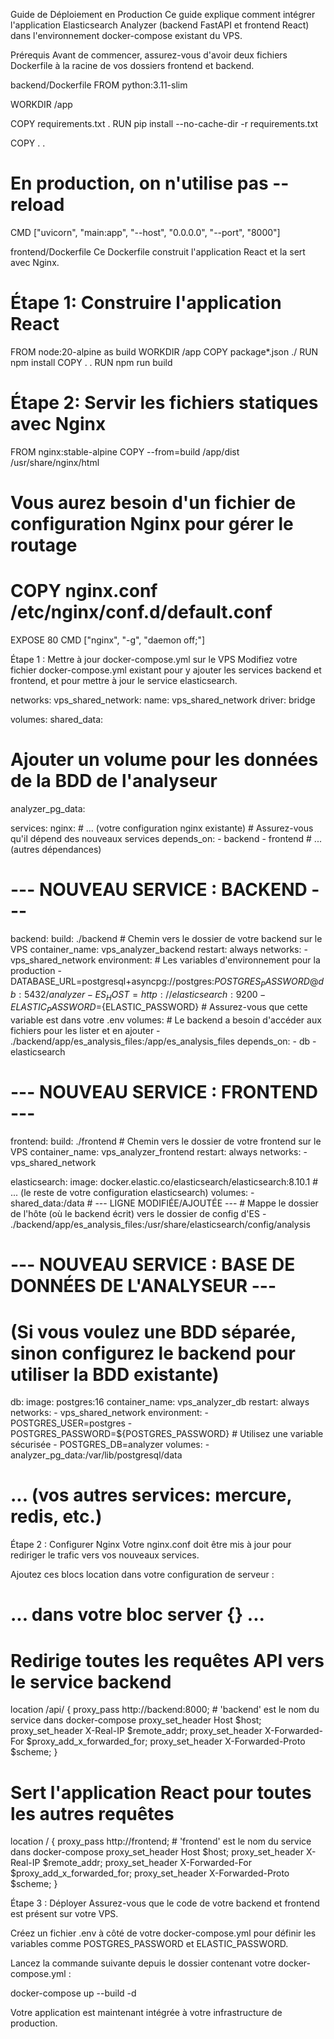 Guide de Déploiement en Production
Ce guide explique comment intégrer l'application Elasticsearch Analyzer (backend FastAPI et frontend React) dans l'environnement docker-compose existant du VPS.

Prérequis
Avant de commencer, assurez-vous d'avoir deux fichiers Dockerfile à la racine de vos dossiers frontend et backend.

backend/Dockerfile
FROM python:3.11-slim

WORKDIR /app

COPY requirements.txt .
RUN pip install --no-cache-dir -r requirements.txt

COPY . .

# En production, on n'utilise pas --reload
CMD ["uvicorn", "main:app", "--host", "0.0.0.0", "--port", "8000"]

frontend/Dockerfile
Ce Dockerfile construit l'application React et la sert avec Nginx.

# Étape 1: Construire l'application React
FROM node:20-alpine as build
WORKDIR /app
COPY package*.json ./
RUN npm install
COPY . .
RUN npm run build

# Étape 2: Servir les fichiers statiques avec Nginx
FROM nginx:stable-alpine
COPY --from=build /app/dist /usr/share/nginx/html
# Vous aurez besoin d'un fichier de configuration Nginx pour gérer le routage
# COPY nginx.conf /etc/nginx/conf.d/default.conf 
EXPOSE 80
CMD ["nginx", "-g", "daemon off;"]

Étape 1 : Mettre à jour docker-compose.yml sur le VPS
Modifiez votre fichier docker-compose.yml existant pour y ajouter les services backend et frontend, et pour mettre à jour le service elasticsearch.

networks:
  vps_shared_network:
    name: vps_shared_network
    driver: bridge

volumes:
  shared_data:
  # Ajouter un volume pour les données de la BDD de l'analyseur
  analyzer_pg_data:

services:
  nginx:
    # ... (votre configuration nginx existante)
    # Assurez-vous qu'il dépend des nouveaux services
    depends_on:
      - backend
      - frontend
      # ... (autres dépendances)

  # --- NOUVEAU SERVICE : BACKEND ---
  backend:
    build: ./backend # Chemin vers le dossier de votre backend sur le VPS
    container_name: vps_analyzer_backend
    restart: always
    networks:
      - vps_shared_network
    environment:
      # Les variables d'environnement pour la production
      - DATABASE_URL=postgresql+asyncpg://postgres:${POSTGRES_PASSWORD}@db:5432/analyzer
      - ES_HOST=http://elasticsearch:9200
      - ELASTIC_PASSWORD=${ELASTIC_PASSWORD} # Assurez-vous que cette variable est dans votre .env
    volumes:
      # Le backend a besoin d'accéder aux fichiers pour les lister et en ajouter
      - ./backend/app/es_analysis_files:/app/es_analysis_files
    depends_on:
      - db
      - elasticsearch

  # --- NOUVEAU SERVICE : FRONTEND ---
  frontend:
    build: ./frontend # Chemin vers le dossier de votre frontend sur le VPS
    container_name: vps_analyzer_frontend
    restart: always
    networks:
      - vps_shared_network

  elasticsearch:
    image: docker.elastic.co/elasticsearch/elasticsearch:8.10.1
    # ... (le reste de votre configuration elasticsearch)
    volumes:
      - shared_data:/data
      # --- LIGNE MODIFIÉE/AJOUTÉE ---
      # Mappe le dossier de l'hôte (où le backend écrit) vers le dossier de config d'ES
      - ./backend/app/es_analysis_files:/usr/share/elasticsearch/config/analysis

  # --- NOUVEAU SERVICE : BASE DE DONNÉES DE L'ANALYSEUR ---
  # (Si vous voulez une BDD séparée, sinon configurez le backend pour utiliser la BDD existante)
  db:
    image: postgres:16
    container_name: vps_analyzer_db
    restart: always
    networks:
      - vps_shared_network
    environment:
      - POSTGRES_USER=postgres
      - POSTGRES_PASSWORD=${POSTGRES_PASSWORD} # Utilisez une variable sécurisée
      - POSTGRES_DB=analyzer
    volumes:
      - analyzer_pg_data:/var/lib/postgresql/data

  # ... (vos autres services: mercure, redis, etc.)

Étape 2 : Configurer Nginx
Votre nginx.conf doit être mis à jour pour rediriger le trafic vers vos nouveaux services.

Ajoutez ces blocs location dans votre configuration de serveur :

# ... dans votre bloc server {} ...

# Redirige toutes les requêtes API vers le service backend
location /api/ {
    proxy_pass http://backend:8000; # 'backend' est le nom du service dans docker-compose
    proxy_set_header Host $host;
    proxy_set_header X-Real-IP $remote_addr;
    proxy_set_header X-Forwarded-For $proxy_add_x_forwarded_for;
    proxy_set_header X-Forwarded-Proto $scheme;
}

# Sert l'application React pour toutes les autres requêtes
location / {
    proxy_pass http://frontend; # 'frontend' est le nom du service dans docker-compose
    proxy_set_header Host $host;
    proxy_set_header X-Real-IP $remote_addr;
    proxy_set_header X-Forwarded-For $proxy_add_x_forwarded_for;
    proxy_set_header X-Forwarded-Proto $scheme;
}

Étape 3 : Déployer
Assurez-vous que le code de votre backend et frontend est présent sur votre VPS.

Créez un fichier .env à côté de votre docker-compose.yml pour définir les variables comme POSTGRES_PASSWORD et ELASTIC_PASSWORD.

Lancez la commande suivante depuis le dossier contenant votre docker-compose.yml :

docker-compose up --build -d

Votre application est maintenant intégrée à votre infrastructure de production.